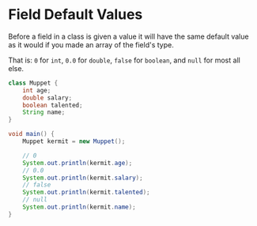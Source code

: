 # Field Default Values

Before a field in a class is given a value it will have the same default value as it would
if you made an array of the field's type.

That is: `0` for `int`, `0.0` for `double`, `false` for `boolean`, and `null` for most all else.

```java
class Muppet {
    int age;
    double salary;
    boolean talented;
    String name;
}

void main() {
    Muppet kermit = new Muppet();

    // 0
    System.out.println(kermit.age);
    // 0.0
    System.out.println(kermit.salary);
    // false
    System.out.println(kermit.talented);
    // null
    System.out.println(kermit.name);
}
```